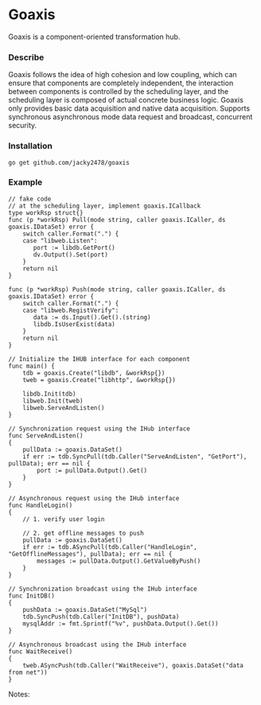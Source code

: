 # Goaxis

Goaxis is a component-oriented transformation hub.

### Describe

Goaxis follows the idea of high cohesion and low coupling, which can ensure that components are completely independent, the interaction between components is controlled by the scheduling layer, and the scheduling layer is composed of actual concrete business logic. Goaxis only provides basic data acquisition and native data acquisition. Supports synchronous asynchronous mode data request and broadcast, concurrent security.

### Installation

    go get github.com/jacky2478/goaxis

### Example

```
// fake code
// at the scheduling layer, implement goaxis.ICallback
type workRsp struct{}
func (p *workRsp) Pull(mode string, caller goaxis.ICaller, ds goaxis.IDataSet) error {
    switch caller.Format(".") {
    case "libweb.Listen":
       port := libdb.GetPort()
       dv.Output().Set(port)
    }
    return nil
}

func (p *workRsp) Push(mode string, caller goaxis.ICaller, ds goaxis.IDataSet) error {
    switch caller.Format(".") {
    case "libweb.RegistVerify":
       data := ds.Input().Get().(string)
       libdb.IsUserExist(data)
    }
    return nil
}

// Initialize the IHUB interface for each component
func main() {
    tdb = goaxis.Create("libdb", &workRsp{})
    tweb = goaxis.Create("libhttp", &workRsp{})

    libdb.Init(tdb)
    libweb.Init(tweb)
    libweb.ServeAndListen()
}

// Synchronization request using the IHub interface
func ServeAndListen()
{
    pullData := goaxis.DataSet()
    if err := tdb.SyncPull(tdb.Caller("ServeAndListen", "GetPort"), pullData); err == nil {
        port := pullData.Output().Get()
    }
}

// Asynchronous request using the IHub interface
func HandleLogin()
{
    // 1. verify user login

    // 2. get offline messages to push
    pullData := goaxis.DataSet()
    if err := tdb.ASyncPull(tdb.Caller("HandleLogin", "GetOfflineMessages"), pullData); err == nil {
        messages := pullData.Output().GetValueByPush()
    }
}

// Synchronization broadcast using the IHub interface
func InitDB()
{
    pushData := goaxis.DataSet("MySql")
    tdb.SyncPush(tdb.Caller("InitDB"), pushData)
    mysqlAddr := fmt.Sprintf("%v", pushData.Output().Get())
}

// Asynchronous broadcast using the IHub interface
func WaitReceive()
{
    tweb.ASyncPush(tdb.Caller("WaitReceive"), goaxis.DataSet("data from net"))
}
```


Notes:
